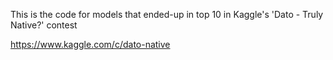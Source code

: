This is the code for models that ended-up in top 10 in Kaggle's 'Dato - Truly Native?' contest

https://www.kaggle.com/c/dato-native
